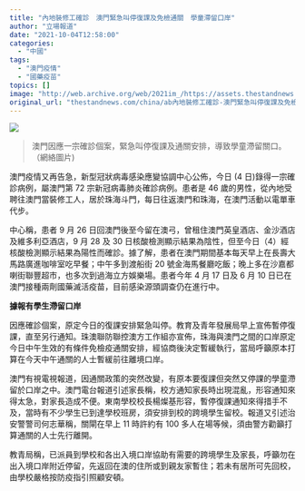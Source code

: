 ```yaml
---
title: "內地裝修工確診　澳門緊急叫停復課及免檢通關　學童滯留口岸"
author: "立場報道"
date: "2021-10-04T12:58:00"
categories:
  - "中國"
tags:
  - "澳門疫情"
  - "國藥疫苗"
topics: []
image: "http://web.archive.org/web/2021im_/https://assets.thestandnews.com/media/photos/Layer_0_UAk40WN.png"
original_url: "thestandnews.com/china/ab內地裝修工確診-澳門緊急叫停復課及免檢通關-學童滯留口岸"
---
```

![](http://web.archive.org/web/2021im_/https://assets.thestandnews.com/media/photos/Layer_0_UAk40WN.png)
> 澳門因應一宗確診個案，緊急叫停復課及通關安排，導致學童滯留關口。 （網絡圖片)

澳門疫情又再告急，新型冠狀病毒感染應變協調中心公佈，今日 (4 日)錄得一宗確診病例，屬澳門第 72 宗新冠病毒肺炎確診病例。患者是 46 歲的男性，從內地受聘往澳門當裝修工人，居於珠海斗門，每日往返澳門和珠海，在澳門活動以電單車代步。

中心稱，患者 9 月 26 日回澳門後至今留在澳弓，曾租住澳門英皇酒店、金沙酒店及維多利亞酒店，9 月 28 及 30 日核酸檢測顯示結果為陰性，但至今日（4）經核酸檢測顯示結果為陽性而確診。據了解，患者在澳門期間基本每天早上在長壽大馬路廣進咖啡室吃早餐；中午多到渡船街 20 號金海馬餐廳吃飯；晚上多在沙嘉都喇街聯豐超市，也多次到過海立方娛樂場。患者今年 4 月 17 日及 6 月 10 日已在澳門接種兩劑國藥滅活疫苗，目前感染源頭調查仍在進行中。

**據報有學生滯留口岸**

因應確診個案，原定今日的復課安排緊急叫停。教育及青年發展局早上宣佈暫停復課，直至另行通知。珠澳聯防聯控澳方工作組亦宣佈，珠海與澳門之間的口岸原定今日中午生效的有條件免檢疫通關安排，經協商後決定暫緩執行，當局呼籲原本打算在今天中午通關的人士暫緩前往離境口岸。

澳門有視電視報道，因通關政策的突然改變，有原本要復課但突然又停課的學童滯留於口岸之中。澳門電台報道引述家長稱，校方通知家長時出現混亂，形容通知來得太急，對家長造成不便。東南學校校長楊燦基形容，暫停復課通知來得措手不及，當時有不少學生已到達學校班房，須安排到校的跨境學生留校。報道又引述治安警警司何志華稱，關閘在早上 11 時許約有 100 多人在場等候，須由警方勸籲打算通關的人士先行離開。

教青局稱，已派員到學校和各出入境口岸協助有需要的跨境學生及家長，呼籲勿在出入境口岸附近停留，先返回在澳的住所或到親友家暫住；若未有居所可先回校，由學校嚴格按防疫指引照顧安頓。